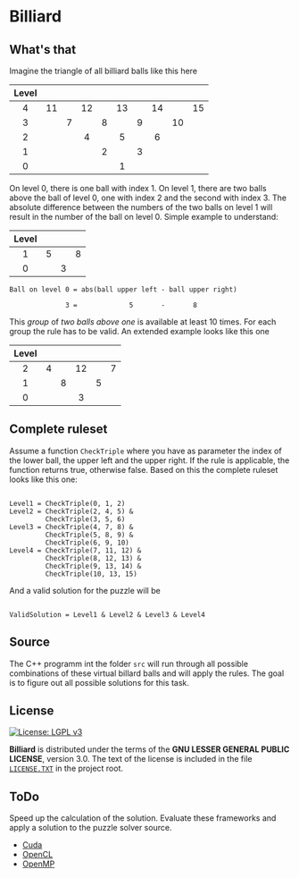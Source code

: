 # Billiard #

## What's that ##

Imagine the triangle of all billiard balls like this here

| Level |       |       |       |       |       |       |       |       |       | 
| :---: | :---: | :---: | :---: | :---: | :---: | :---: | :---: | :---: | :---: | 
|     4 |    11 |       |    12 |       |    13 |       |    14 |       |    15 | 
|     3 |       |     7 |       |     8 |       |     9 |       |    10 |       | 
|     2 |       |       |     4 |       |     5 |       |     6 |       |       | 
|     1 |       |       |       |     2 |       |     3 |       |       |       | 
|     0 |       |       |       |       |     1 |       |       |       |       | 

On level 0, there is one ball with index 1. On level 1, there are two balls above the ball of level 0, one with index 2 and the second with index 3. The absolute difference between the numbers of the two balls on level 1 will result in the number of the ball on level 0. Simple example to understand:

| Level |       |       |       |
| :---: | :---: | :---: | :---: |
|     1 |     5 |       |     8 |
|     0 |       |     3 |       |

```
Ball on level 0 = abs(ball upper left - ball upper right)

              3 =             5       -       8
```

This *group* of *two balls above one* is available at least 10 times. For each group the rule has to be valid. An extended example looks like this one

| Level |       |       |       |       |       | 
| :---: | :---: | :---: | :---: | :---: | :---: | 
|     2 |     4 |       |    12 |       |     7 | 
|     1 |       |     8 |       |     5 |       | 
|     0 |       |       |     3 |       |       |

## Complete ruleset ##

Assume a function `CheckTriple` where you have as parameter the index of the lower ball, the upper left and the upper right. If the rule is applicable, the function returns true, otherwise false. Based on this the complete ruleset looks like this one:

```

Level1 = CheckTriple(0, 1, 2)
Level2 = CheckTriple(2, 4, 5) & 
         CheckTriple(3, 5, 6)
Level3 = CheckTriple(4, 7, 8) &
         CheckTriple(5, 8, 9) &
         CheckTriple(6, 9, 10)
Level4 = CheckTriple(7, 11, 12) &
         CheckTriple(8, 12, 13) &
         CheckTriple(9, 13, 14) &
         CheckTriple(10, 13, 15)
```

And a valid solution for the puzzle will be

```

ValidSolution = Level1 & Level2 & Level3 & Level4
```

## Source ##

The C++ programm int the folder `src` will run through all possible combinations of these virtual billard balls and will apply the rules. The goal is to figure out all possible solutions for this task.

## License ##

[![License: LGPL v3](https://img.shields.io/badge/License-LGPL%20v3-blue.svg)](http://www.gnu.org/licenses/lgpl-3.0 "LGPL-3.0")

**Billiard** is distributed under the terms of the **GNU LESSER GENERAL PUBLIC LICENSE**, version 3.0. The text of the license is included in the file [<code>LICENSE.TXT</code>](https://github.com/ThirtySomething/YAIP/blob/master/LICENSE.TXT "LGPL-3.0") in the project root.

## ToDo ##

Speed up the calculation of the solution. Evaluate these frameworks and apply a solution to the puzzle solver source.

* [Cuda](https://developer.nvidia.com/about-cuda)
* [OpenCL](https://www.khronos.org/opencl/)
* [OpenMP](http://www.openmp.org/)
